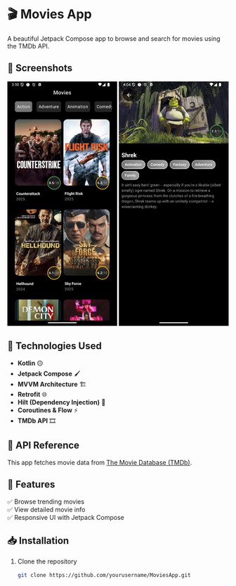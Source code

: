 # 🎬 Movies App

A beautiful Jetpack Compose app to browse and search for movies using the TMDb API.

## 📸 Screenshots
<p align="center">
  <img src="screenshots/Screenshot_20250324_155045.png" width="250"/>  
  <img src="screenshots/Screenshot_20250324_160428.png" width="250"/>
</p>

## 🚀 Technologies Used
- **Kotlin** 🟡
- **Jetpack Compose** 🖌️
- **MVVM Architecture** 🏗️
- **Retrofit** 🌐
- **Hilt (Dependency Injection)** 🔧
- **Coroutines & Flow** ⚡
- **TMDb API** 🎞️

## 🔗 API Reference
This app fetches movie data from [The Movie Database (TMDb)](https://www.themoviedb.org/).

## 📌 Features
✅ Browse trending movies  
✅ View detailed movie info  
✅ Responsive UI with Jetpack Compose  

## 📥 Installation
1. Clone the repository  
   ```sh
   git clone https://github.com/yourusername/MoviesApp.git
